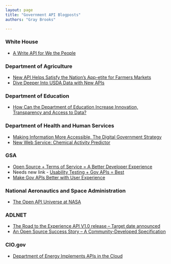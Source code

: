 ```yaml
---
layout: page
title: "Government API Blogposts"
authors: "Gray Brooks"

---
```

### White House 
* [A Write API for We the People](http://www.whitehouse.gov/blog/2013/11/04/write-api-we-people)

### Department of Agriculture 
* [New API Helps Satisfy the Nation’s App-etite for Farmers Markets](http://blogs.usda.gov/2013/05/15/new-api-helps-satisfy-the-nations-app-etite-for-farmers-markets/)
* [Dive Deeper Into USDA Data with New APIs](http://blogs.usda.gov/2013/12/11/dive-deeper-into-usda-data-with-new-apis/)

### Department of Education
* [How Can the Department of Education Increase Innovation, Transparency and Access to Data?](http://www.ed.gov/blog/2014/04/how-can-the-department-of-education-increase-innovation-transparency-and-access-to-data/)

### Department of Health and Human Services
* [Making Information More Accessible, The Digital Government Strategy](http://www.healthdata.gov/blog/making-information-more-accessible-digital-government-strategy)
* [New Web Service: Chemical Activity Predictor](http://cactus.nci.nih.gov/blog/?p=1595&utm_source=feedburner&utm_medium=feed&utm_campaign=Feed%3A+chemicalStructureBlog+(%2Fchemical%2Fstructure+Blog))

### GSA
* [Open Source + Terms of Service = A Better Developer Experience](http://18fblog.tumblr.com/post/82388500373/open-source-terms-of-service-a-better-developer)
* Needs new link - [Usability Testing + Gov APIs = Best](https://web.archive.org/web/20130820232954/http://blog.howto.gov/2013/04/29/gov-apis-usability-testing-best/)
* [Make Gov APIs Better with User Experience](http://www.digitalgov.gov/2014/05/09/make-gov-apis-better-with-user-experience/)

### National Aeronautics and Space Administration
* [The Open API Universe at NASA](http://open.nasa.gov/blog/2012/09/19/the-open-api-universe-at-nasa/)

### ADLNET
* [The Road to the Experience API V1.0 release – Target date announced](http://www.adlnet.gov/the-road-to-1-0/)
* [An Open Source Success Story – A Community-Developed Specification](http://www.adlnet.gov/an-open-source-success-story-a-community-developed-specification/)


### CIO.gov
* [Department of Energy Implements APIs in the Cloud](https://cio.gov/department-of-energy-implements-apis-in-the-cloud/)

